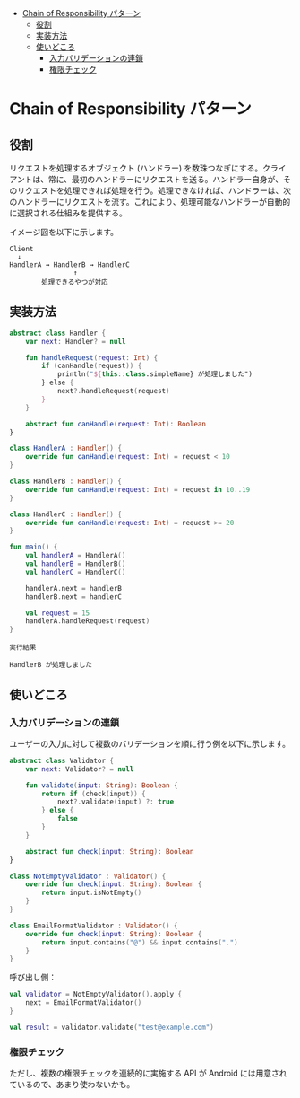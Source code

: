 - [Chain of Responsibility パターン](#chain-of-responsibility-パターン)
  - [役割](#役割)
  - [実装方法](#実装方法)
  - [使いどころ](#使いどころ)
    - [入力バリデーションの連鎖](#入力バリデーションの連鎖)
    - [権限チェック](#権限チェック)


# Chain of Responsibility パターン

## 役割

リクエストを処理するオブジェクト (ハンドラー) を数珠つなぎにする。クライアントは、常に、最初のハンドラーにリクエストを送る。ハンドラー自身が、そのリクエストを処理できれば処理を行う。処理できなければ、ハンドラーは、次のハンドラーにリクエストを流す。これにより、処理可能なハンドラーが自動的に選択される仕組みを提供する。

イメージ図を以下に示します。

```text
Client
  ↓
HandlerA → HandlerB → HandlerC
                ↑
        処理できるやつが対応
```


## 実装方法

```kotlin
abstract class Handler {
    var next: Handler? = null

    fun handleRequest(request: Int) {
        if (canHandle(request)) {
            println("${this::class.simpleName} が処理しました")
        } else {
            next?.handleRequest(request)
        }
    }

    abstract fun canHandle(request: Int): Boolean
}

class HandlerA : Handler() {
    override fun canHandle(request: Int) = request < 10
}

class HandlerB : Handler() {
    override fun canHandle(request: Int) = request in 10..19
}

class HandlerC : Handler() {
    override fun canHandle(request: Int) = request >= 20
}

fun main() {
    val handlerA = HandlerA()
    val handlerB = HandlerB()
    val handlerC = HandlerC()

    handlerA.next = handlerB
    handlerB.next = handlerC

    val request = 15
    handlerA.handleRequest(request)
}
```

```plaintext
実行結果

HandlerB が処理しました
```


## 使いどころ

### 入力バリデーションの連鎖

ユーザーの入力に対して複数のバリデーションを順に行う例を以下に示します。

```kotlin
abstract class Validator {
    var next: Validator? = null

    fun validate(input: String): Boolean {
        return if (check(input)) {
            next?.validate(input) ?: true
        } else {
            false
        }
    }

    abstract fun check(input: String): Boolean
}

class NotEmptyValidator : Validator() {
    override fun check(input: String): Boolean {
        return input.isNotEmpty()
    }
}

class EmailFormatValidator : Validator() {
    override fun check(input: String): Boolean {
        return input.contains("@") && input.contains(".")
    }
}
```

呼び出し側：

```kotlin
val validator = NotEmptyValidator().apply {
    next = EmailFormatValidator()
}

val result = validator.validate("test@example.com")
```


### 権限チェック

ただし、複数の権限チェックを連続的に実施する API が Android には用意されているので、あまり使わないかも。


